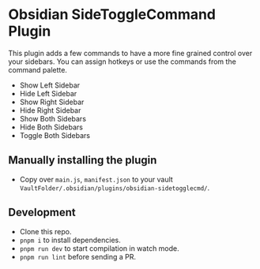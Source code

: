 # Obsidian SideToggleCommand Plugin
This plugin adds a few commands to have a more fine grained control over your sidebars.
You can assign hotkeys or use the commands from the command palette.

- Show Left Sidebar
- Hide Left Sidebar
- Show Right Sidebar
- Hide Right Sidebar
- Show Both Sidebars
- Hide Both Sidebars
- Toggle Both Sidebars

## Manually installing the plugin

- Copy over `main.js`, `manifest.json` to your vault `VaultFolder/.obsidian/plugins/obsidian-sidetogglecmd/`.

## Development

- Clone this repo.
- `pnpm i` to install dependencies.
- `pnpm run dev` to start compilation in watch mode.
- `pnpm run lint` before sending a PR.

